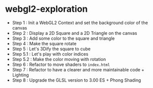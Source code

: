 # webgl2-exploration

- Step 1 : Init a WebGL2 Context and set the background color of the canvas
- Step 2 : Display a 2D Square and a 2D Triangle on the canvas
- Step 3 : Add some color to the square and triangle
- Step 4 : Make the square rotate
- Step 5 : Let's 3Dify the square to cube
- Step 5.1 : Let's play with color indices
- Step 5.2 : Make the color moving with rotation
- Step 6 : Refactor to move shaders to `index.html`
- Step 7 : Refactor to have a clearer and more maintainable code + Lighting
- Step 8 : Upgrade the GLSL version to 3.00 ES + Phong Shading